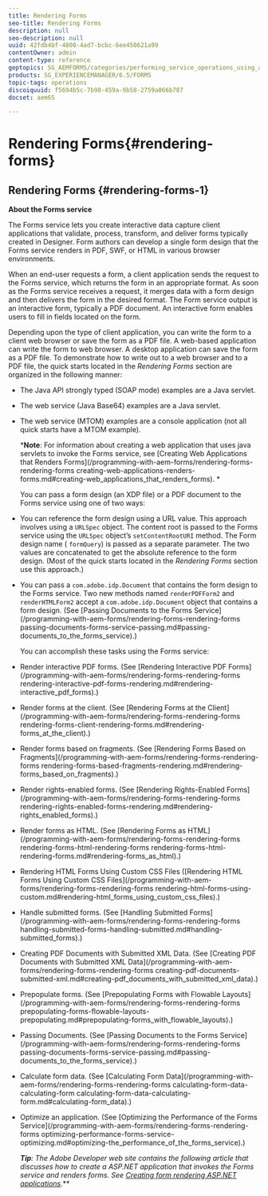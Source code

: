 ```yaml
---
title: Rendering Forms
seo-title: Rendering Forms
description: null
seo-description: null
uuid: 42fdb4bf-4800-4ad7-bcbc-6ee450621a99
contentOwner: admin
content-type: reference
geptopics: SG_AEMFORMS/categories/performing_service_operations_using_apis
products: SG_EXPERIENCEMANAGER/6.5/FORMS
topic-tags: operations
discoiquuid: f5694b5c-7b98-459a-9b58-2759a066b787
docset: aem65

---
```


# Rendering Forms{#rendering-forms}

## Rendering Forms {#rendering-forms-1}

**About the Forms service**

The Forms service lets you create interactive data capture client applications that validate, process, transform, and deliver forms typically created in Designer. Form authors can develop a single form design that the Forms service renders in PDF, SWF, or HTML in various browser environments.

When an end-user requests a form, a client application sends the request to the Forms service, which returns the form in an appropriate format. As soon as the Forms service receives a request, it merges data with a form design and then delivers the form in the desired format. The Form service output is an interactive form, typically a PDF document. An interactive form enables users to fill in fields located on the form.

Depending upon the type of client application, you can write the form to a client web browser or save the form as a PDF file. A web-based application can write the form to web browser. A desktop application can save the form as a PDF file. To demonstrate how to write out to a web browser and to a PDF file, the quick starts located in the *Rendering Forms* section are organized in the following manner:

* The Java API strongly typed (SOAP mode) examples are a Java servlet.
* The web service (Java Base64) examples are a Java servlet.
* The web service (MTOM) examples are a console application (not all quick starts have a MTOM example).

  ***Note**: For information about creating a web application that uses java servlets to invoke the Forms service, see [Creating Web Applications that Renders Forms](/programming-with-aem-forms/rendering-forms-rendering-forms creating-web-applications-renders-forms.md#creating-web_applications_that_renders_forms). *

  You can pass a form design (an XDP file) or a PDF document to the Forms service using one of two ways:

* You can reference the form design using a URL value. This approach involves using a `URLSpec` object. The content root is passed to the Forms service using the `URLSpec` object’s `setContentRootURI` method. The Form design name ( `formQuery`) is passed as a separate parameter. The two values are concatenated to get the absolute reference to the form design. (Most of the quick starts located in the *Rendering Forms* section use this approach.)
* You can pass a `com.adobe.idp.Document` that contains the form design to the Forms service. Two new methods named `renderPDFForm2` and `renderHTMLForm2` accept a `com.adobe.idp.Document` object that contains a form design. (See [Passing Documents to the Forms Service](/programming-with-aem-forms/rendering-forms-rendering-forms passing-documents-forms-service-passing.md#passing-documents_to_the_forms_service).)

  You can accomplish these tasks using the Forms service:

* Render interactive PDF forms. (See [Rendering Interactive PDF Forms](/programming-with-aem-forms/rendering-forms-rendering-forms rendering-interactive-pdf-forms-rendering.md#rendering-interactive_pdf_forms).)
* Render forms at the client. (See [Rendering Forms at the Client](/programming-with-aem-forms/rendering-forms-rendering-forms rendering-forms-client-rendering-forms.md#rendering-forms_at_the_client).)
* Render forms based on fragments. (See [Rendering Forms Based on Fragments](/programming-with-aem-forms/rendering-forms-rendering-forms rendering-forms-based-fragments-rendering.md#rendering-forms_based_on_fragments).)
* Render rights-enabled forms. (See [Rendering Rights-Enabled Forms](/programming-with-aem-forms/rendering-forms-rendering-forms rendering-rights-enabled-forms-rendering.md#rendering-rights_enabled_forms).)
* Render forms as HTML. (See [Rendering Forms as HTML](/programming-with-aem-forms/rendering-forms-rendering-forms rendering-forms-html-rendering-forms rendering-forms-html-rendering-forms.md#rendering-forms_as_html).)
* Rendering HTML Forms Using Custom CSS Files ([Rendering HTML Forms Using Custom CSS Files](/programming-with-aem-forms/rendering-forms-rendering-forms rendering-html-forms-using-custom.md#rendering-html_forms_using_custom_css_files).)
* Handle submitted forms. (See [Handling Submitted Forms](/programming-with-aem-forms/rendering-forms-rendering-forms handling-submitted-forms-handling-submitted.md#handling-submitted_forms).)
* Creating PDF Documents with Submitted XML Data. (See [Creating PDF Documents with Submitted XML Data](/programming-with-aem-forms/rendering-forms-rendering-forms creating-pdf-documents-submitted-xml.md#creating-pdf_documents_with_submitted_xml_data).)
* Prepopulate forms. (See [Prepopulating Forms with Flowable Layouts](/programming-with-aem-forms/rendering-forms-rendering-forms prepopulating-forms-flowable-layouts-prepopulating.md#prepopulating-forms_with_flowable_layouts).)
* Passing Documents. (See [Passing Documents to the Forms Service](/programming-with-aem-forms/rendering-forms-rendering-forms passing-documents-forms-service-passing.md#passing-documents_to_the_forms_service).)
* Calculate form data. (See [Calculating Form Data](/programming-with-aem-forms/rendering-forms-rendering-forms calculating-form-data-calculating-form calculating-form-data-calculating-form.md#calculating-form_data).)
* Optimize an application. (See [Optimizing the Performance of the Forms Service](/programming-with-aem-forms/rendering-forms-rendering-forms optimizing-performance-forms-service-optimizing.md#optimizing-the_performance_of_the_forms_service).)

  ***Tip**: The Adobe Developer web site contains the following article that discusses how to create a ASP.NET application that invokes the Forms service and renders forms. See [Creating form rendering ASP.NET applications](https://www.adobe.com/devnet/livecycle/articles/asp_net.html)*.**

